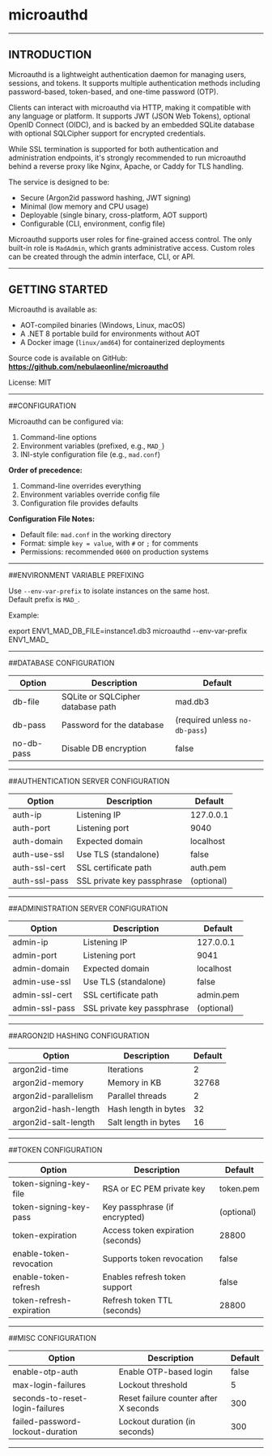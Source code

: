 ﻿# microauthd

---

## INTRODUCTION

Microauthd is a lightweight authentication daemon for managing users, sessions, and tokens. It supports multiple 
authentication methods including password-based, token-based, and one-time password (OTP).

Clients can interact with microauthd via HTTP, making it compatible with any language or platform. It supports 
JWT (JSON Web Tokens), optional OpenID Connect (OIDC), and is backed by an embedded SQLite database with optional 
SQLCipher support for encrypted credentials.

While SSL termination is supported for both authentication and administration endpoints, it's strongly recommended 
to run microauthd behind a reverse proxy like Nginx, Apache, or Caddy for TLS handling.

The service is designed to be:

- Secure (Argon2id password hashing, JWT signing)
- Minimal (low memory and CPU usage)
- Deployable (single binary, cross-platform, AOT support)
- Configurable (CLI, environment, config file)

Microauthd supports user roles for fine-grained access control. The only built-in role is `MadAdmin`, which grants 
administrative access. Custom roles can be created through the admin interface, CLI, or API.

---

## GETTING STARTED

Microauthd is available as:

- AOT-compiled binaries (Windows, Linux, macOS)
- A .NET 8 portable build for environments without AOT
- A Docker image (`linux/amd64`) for containerized deployments

Source code is available on GitHub:  
**https://github.com/nebulaeonline/microauthd**

License: MIT

---

##CONFIGURATION

Microauthd can be configured via:

1. Command-line options
2. Environment variables (prefixed, e.g., `MAD_`)
3. INI-style configuration file (e.g., `mad.conf`)

**Order of precedence:**

1. Command-line overrides everything  
2. Environment variables override config file  
3. Configuration file provides defaults

**Configuration File Notes:**

- Default file: `mad.conf` in the working directory
- Format: simple `key = value`, with `#` or `;` for comments
- Permissions: recommended `0600` on production systems

---

##ENVIRONMENT VARIABLE PREFIXING

Use `--env-var-prefix` to isolate instances on the same host.  
Default prefix is `MAD_`.

Example:

export ENV1_MAD_DB_FILE=instance1.db3
microauthd --env-var-prefix ENV1_MAD_

---

##DATABASE CONFIGURATION

| Option      | Description                          | Default     |
|-------------|--------------------------------------|-------------|
| db-file     | SQLite or SQLCipher database path    | mad.db3     |
| db-pass     | Password for the database            | (required unless `no-db-pass`) |
| no-db-pass  | Disable DB encryption                | false       |

---

##AUTHENTICATION SERVER CONFIGURATION

| Option         | Description                        | Default       |
|----------------|------------------------------------|---------------|
| auth-ip        | Listening IP                       | 127.0.0.1     |
| auth-port      | Listening port                     | 9040          |
| auth-domain    | Expected domain                    | localhost     |
| auth-use-ssl   | Use TLS (standalone)               | false         |
| auth-ssl-cert  | SSL certificate path               | auth.pem      |
| auth-ssl-pass  | SSL private key passphrase         | (optional)    |

---

##ADMINISTRATION SERVER CONFIGURATION

| Option         | Description                        | Default       |
|----------------|------------------------------------|---------------|
| admin-ip       | Listening IP                       | 127.0.0.1     |
| admin-port     | Listening port                     | 9041          |
| admin-domain   | Expected domain                    | localhost     |
| admin-use-ssl  | Use TLS (standalone)               | false         |
| admin-ssl-cert | SSL certificate path               | admin.pem     |
| admin-ssl-pass | SSL private key passphrase         | (optional)    |

---

##ARGON2ID HASHING CONFIGURATION

| Option                | Description                      | Default   |
|-----------------------|----------------------------------|-----------|
| argon2id-time         | Iterations                       | 2         |
| argon2id-memory       | Memory in KB                     | 32768     |
| argon2id-parallelism  | Parallel threads                 | 2         |
| argon2id-hash-length  | Hash length in bytes             | 32        |
| argon2id-salt-length  | Salt length in bytes             | 16        |

---

##TOKEN CONFIGURATION

| Option                    | Description                        | Default     |
|---------------------------|------------------------------------|-------------|
| token-signing-key-file    | RSA or EC PEM private key          | token.pem   |
| token-signing-key-pass    | Key passphrase (if encrypted)      | (optional)  |
| token-expiration          | Access token expiration (seconds)  | 28800       |
| enable-token-revocation   | Supports token revocation          | false       |
| enable-token-refresh      | Enables refresh token support      | false       |
| token-refresh-expiration  | Refresh token TTL (seconds)        | 28800       |

---

##MISC CONFIGURATION

| Option                          | Description                              | Default |
|---------------------------------|------------------------------------------|---------|
| enable-otp-auth                 | Enable OTP-based login                   | false   |
| max-login-failures              | Lockout threshold                        | 5       |
| seconds-to-reset-login-failures | Reset failure counter after X seconds    | 300     |
| failed-password-lockout-duration| Lockout duration (in seconds)            | 300     |

---